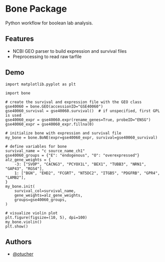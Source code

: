 
# Bone Package

Python workflow for boolean lab analysis.


## Features

- NCBI GEO parser to build expression and survival files
- Preprocessing to read raw tarfile



## Demo

```
import matplotlib.pyplot as plt

import bone

# create the survival and expression file with the GEO class
gse40060 = bone.GEO(accessionID="GSE40060")
gse40060_survival = gse40060.survival()  # if unspecified, first GPL is used
gse40060_expr = gse40060.expr(rename_genes=True, probeID="ENSG")
gse40060_expr = gse40060_expr.fillna(0)

# initialize bone with expression and survival file
my_bone = bone.BoNE(expr=gse40060_expr, survival=gse40060_survival)

# define variables for bone
survival_name = "c source_name_ch1"
gse40060_groups = {"E": "endogenous", "O": "overexpressed"}
alz_gene_weights = {
    -3: ["SVOP", "CACNG3", "PCYOX1L", "BEX1", "TUBB3", "NRN1", "GAP43", "RGS4"],
    1: ["BGN", "EHD2", "FCGRT", "NT5DC2", "ITGB5", "PDGFRB", "GPR4", "LAMB2"],
}
my_bone.init(
    survival_col=survival_name, 
    gene_weights=alz_gene_weights, 
    groups=gse40060_groups,
)

# visualize violin plot
plt.figure(figsize=(10, 5), dpi=100)
my_bone.violin()
plt.show()
```

## Authors

- [@otucher](https://www.github.com/otucher)


